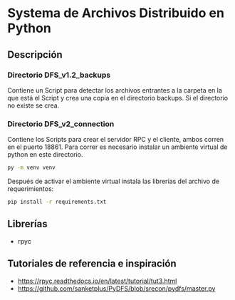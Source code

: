 # Systema de Archivos Distribuido en Python

## Descripción
### Directorio DFS_v1.2_backups
Contiene un Script para detectar los archivos entrantes a la carpeta en la que está el Script y crea una copia en el directorio backups. Si el directorio no existe se crea.

### Directorio DFS_v2_connection
Contiene los Scripts para crear el servidor RPC y el cliente, ambos corren en el puerto 18861.
Para correr es necesario instalar un ambiente virtual de python en este directorio.
```bash
py -m venv venv
```
Después de activar el ambiente virtual instala las librerías del archivo de requerimientos:
```bash
pip install -r requirements.txt
```

## Librerías
- rpyc


## Tutoriales de referencia e inspiración
- https://rpyc.readthedocs.io/en/latest/tutorial/tut3.html
- https://github.com/sanketplus/PyDFS/blob/srecon/pydfs/master.py
